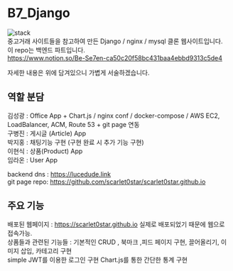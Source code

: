 # B7_Django
![stack](https://img1.daumcdn.net/thumb/R1280x0/?scode=mtistory2&fname=https%3A%2F%2Fblog.kakaocdn.net%2Fdn%2FQ5z3f%2FbtrJ8nx28A7%2F1aL7dMH5ZE2DFTeDYJfzTK%2Fimg.png)<br>
중고거래 사이트들을 참고하여 만든 Django / nginx / mysql 클론 웹사이트입니다.<br>
이 repo는 백엔드 파트입니다.<br>
https://www.notion.so/Be-Se7en-ca50c20f58bc431baa4ebbd9313c5de4

자세한 내용은 위에 담겨있으니 가볍게 서술하겠습니다.

## 역할 분담

김성광 : Office App + Chart.js / nginx conf / docker-compose / AWS EC2, LoadBalancer, ACM, Route 53 + git page 연동<br>
구병진 : 게시글 (Article) App<br>
박지홍 : 채팅기능 구현 (구현 완료 시 추가 기능 구현)<br>
이현식 : 상품(Product) App<br>
임라온 : User App<br>

backend dns : https://lucedude.link<br>
git page repo: https://github.com/scarlet0star/scarlet0star.github.io

## 주요 기능
배포된 웹페이지 : https://scarlet0star.github.io 실제로 배포되었기 때문에 웹으로 접속가능.<br>
상품들과 관련된 기능들 : 기본적인 CRUD , 북마크 ,피드 페이지 구현, 끌어올리기, 이미지 삽입, 카테고리 구현<br>
simple JWT를 이용한 로그인 구현
Chart.js를 통한 간단한 통계 구현
